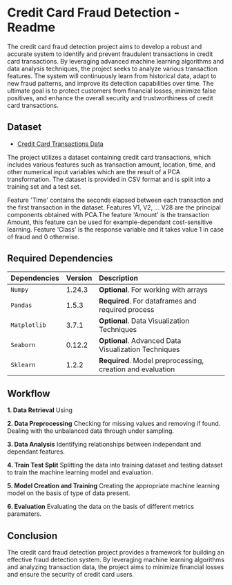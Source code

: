 
# Credit Card Fraud Detection - Readme

The credit card fraud detection project aims to develop a robust and accurate system to identify and prevent fraudulent transactions in credit card transactions.
By leveraging advanced machine learning algorithms and data analysis techniques, the project seeks to analyze various transaction features.
The system will continuously learn from historical data, adapt to new fraud patterns, and improve its detection capabilities over time.
The ultimate goal is to protect customers from financial losses, minimize false positives, and enhance the overall security and trustworthiness of credit card transactions.

## Dataset

 - [Credit Card Transactions Data](https://www.kaggle.com/datasets/mlg-ulb/creditcardfraud)

The project utilizes a dataset containing credit card transactions, which includes various features such as transaction amount, location, time, and other numerical input variables which are the result of a PCA transformation. The dataset is provided in CSV format and is split into a training set and a test set.

Feature 'Time' contains the seconds elapsed between each transaction and the first transaction in the dataset. Features V1, V2, … V28 are the principal components obtained with PCA.The feature 'Amount' is the transaction Amount, this feature can be used for example-dependant cost-sensitive learning. Feature 'Class' is the response variable and it takes value 1 in case of fraud and 0 otherwise.
## Required Dependencies


| Dependencies | Version     | Description                |
| :-------- | :------- | :------------------------- |
| `Numpy` | 1.24.3 | **Optional**. For working with arrays |
| `Pandas` | 1.5.3 | **Required**. For dataframes and required process |
| `Matplotlib` | 3.7.1 | **Optional**. Data Visualization Techniques |
| `Seaborn` | 0.12.2 | **Optional**. Advanced Data Visualization Techniques |
| `Sklearn` | 1.2.2 | **Required**. Model preprocessing, creation and evaluation |




## Workflow

**1. Data Retrieval** Using 

**2. Data Preprocessing** Checking for missing values and removing if found. Dealing with the unbalanced data through under sampling.

**3. Data Analysis** Identifying relationships between independant and dependant features.

**4. Train Test Split** Splitting the data into training dataset and testing dataset to train the machine learning model and evaluation.

**5. Model Creation and Training** Creating the appropriate machine learning model on the basis of type of data present.

**6. Evaluation** Evaluating the data on the basis of different metrics paramaters.


## Conclusion

The credit card fraud detection project provides a framework for building an effective fraud detection system. By leveraging machine learning algorithms and analyzing transaction data, the project aims to minimize financial losses and ensure the security of credit card users.
